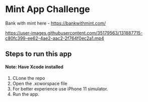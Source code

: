 # Mint App Challenge

Bank with mint here - https://bankwithmint.com/


https://user-images.githubusercontent.com/35179563/131887715-c80fc399-ee62-4ae2-aac2-2f764f0ec2a1.mp4

## Steps to run this app
#### Note: Have Xcode installed
1. CLone the repo
2. Open the .xcworspace file
3. For better experience use iPhone 11 simulator.
4. Run the app.

